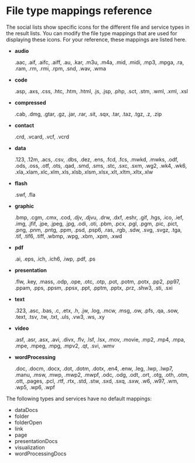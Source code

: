# File type mappings reference

The social lists show specific icons for the different file and service types in the result lists. You can modify the file type mappings that are used for displaying these icons. For your reference, these mappings are listed here.

-   **audio**

    .aac, .aif, .aifc, .aiff, .au, .kar, .m3u, .m4a, .mid, .midi, .mp3, .mpga, .ra, .ram, .rm, .rmi, .rpm, .snd, .wav, .wma

-   **code**

    .asp, .axs, .css, .htc, .htm, .html, .js, .jsp, .php, .sct, .stm, .wml, .xml, .xsl

-   **compressed**

    .cab, .dmg, .gtar, .gz, .jar, .rar, .sit, .sqx, .tar, .taz, .tgz, .z, .zip

-   **contact**

    .crd, .vcard, .vcf, .vcrd

-   **data**

    .123, .12m, .acs, .csv, .dbs, .dez, .ens, .fcd, .fcs, .mwkd, .mwks, .odf, .ods, .oss, .otf, .ots, .qad, .smd, .sms, .stc, .sxc, .sxm, .wg2, .wk4, .wk6, .xla,.xlam,.xlc,.xlm,.xls,.xlsb,.xlsm,.xlsx,.xlt,.xltm,.xltx,.xlw

-   **flash**

    .swf, .fla

-   **graphic**

    .bmp, .cgm, .cmx, .cod, .djv, .djvu, .drw, .dxf, .eshr, .gif, .hgs, .ico, .ief, .img, .jfif, .jpe, .jpeg, .jpg, .odi, .oti, .pbm, .pcx, .pgl, .pgm, .pic, .pict, .png, .pnm, .pntg, .ppm, .psd, .psp6, .ras, .rgb, .sdw, .svg, .svgz, .tga, .tif, .tif6, .tiff, .wbmp, .wpg, .xbm, .xpm, .xwd

-   **pdf**

    .ai, .eps, .ich, .ich6, .iwp, .pdf, .ps

-   **presentation**

    .flw, .key, .mass, .odp, .ope, .otc, .otp, .pot, .potm, .potx, .pp2, .pp97, .ppam, .pps, .ppsm, .ppsx, .ppt, .pptm, .pptx, .prz, .shw3, .sti, .sxi

-   **text**

    .323, .asc, .bas, .c, .etx, .h, .jw, .log, .mcw, .msg, .ow, .pfs, .qa, .sow, .text, .tsv, .tw, .txt, .uls, .vw3, .ws, .xy

-   **video**

    .asf, .asr, .asx, .avi, .divx, .flv, .lsf, .lsx, .mov, .movie, .mp2, .mp4, .mpa, .mpe, .mpeg, .mpg, .mpv2, .qt, .svi, .wmv

-   **wordProcessing**

    .doc, .docm, .docx, .dot, .dotm, .dotx, .en4, .enw, .leg, .lwp, .lwp7, .manu, .msw, .mwp, .mwp2, .mwpf, .odc, .odg, .odt, .ort, .otg, .oth, .otm, .ott, .pages, .pcl, .rtf, .rtx, .std, .stw, .sxd, .sxq, .sxw, .w6, .w97, .wm, .wp5, .wp6, .wpf


The following types and services have no default mappings:

-   dataDocs
-   folder
-   folderOpen
-   link
-   page
-   presentationDocs
-   visualization
-   wordProcessingDocs

